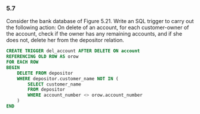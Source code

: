 ### 5.7

Consider the bank database of Figure 5.21. Write an SQL trigger to carry out the following action: On delete of an account, for each customer-owner of the account, check if the owner has any remaining accounts, and if she does not, delete her from the depositor relation.

```SQL
CREATE TRIGGER del_account AFTER DELETE ON account
REFERENCING OLD ROW AS orow
FOR EACH ROW
BEGIN
    DELETE FROM depositor
    WHERE depositor.customer_name NOT IN (
        SELECT customer_name
        FROM depositor
        WHERE account_number <> orow.account_number
    )
END

```